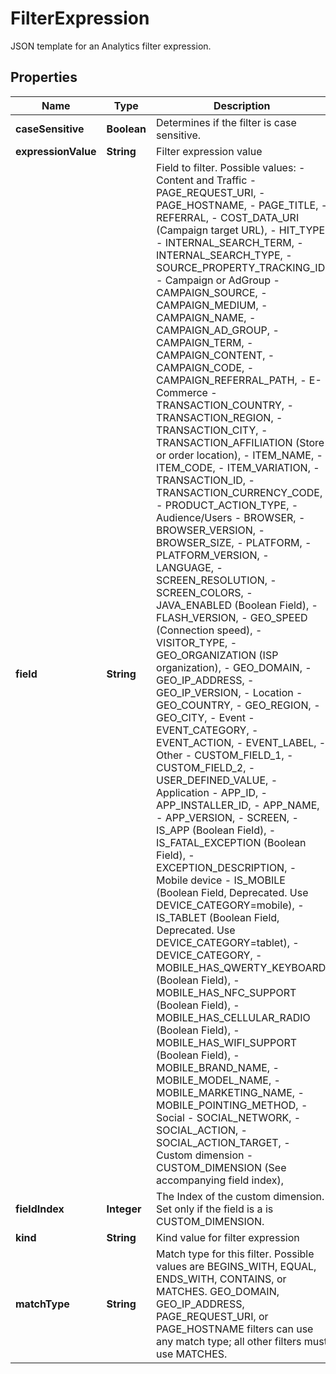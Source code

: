 

# FilterExpression

JSON template for an Analytics filter expression.

## Properties

| Name | Type | Description | Notes |
|------------ | ------------- | ------------- | -------------|
|**caseSensitive** | **Boolean** | Determines if the filter is case sensitive. |  [optional] |
|**expressionValue** | **String** | Filter expression value |  [optional] |
|**field** | **String** | Field to filter. Possible values:   - Content and Traffic   - PAGE_REQUEST_URI,  - PAGE_HOSTNAME,  - PAGE_TITLE,  - REFERRAL,  - COST_DATA_URI (Campaign target URL),  - HIT_TYPE,  - INTERNAL_SEARCH_TERM,  - INTERNAL_SEARCH_TYPE,  - SOURCE_PROPERTY_TRACKING_ID,    - Campaign or AdGroup   - CAMPAIGN_SOURCE,  - CAMPAIGN_MEDIUM,  - CAMPAIGN_NAME,  - CAMPAIGN_AD_GROUP,  - CAMPAIGN_TERM,  - CAMPAIGN_CONTENT,  - CAMPAIGN_CODE,  - CAMPAIGN_REFERRAL_PATH,    - E-Commerce   - TRANSACTION_COUNTRY,  - TRANSACTION_REGION,  - TRANSACTION_CITY,  - TRANSACTION_AFFILIATION (Store or order location),  - ITEM_NAME,  - ITEM_CODE,  - ITEM_VARIATION,  - TRANSACTION_ID,  - TRANSACTION_CURRENCY_CODE,  - PRODUCT_ACTION_TYPE,    - Audience/Users   - BROWSER,  - BROWSER_VERSION,  - BROWSER_SIZE,  - PLATFORM,  - PLATFORM_VERSION,  - LANGUAGE,  - SCREEN_RESOLUTION,  - SCREEN_COLORS,  - JAVA_ENABLED (Boolean Field),  - FLASH_VERSION,  - GEO_SPEED (Connection speed),  - VISITOR_TYPE,  - GEO_ORGANIZATION (ISP organization),  - GEO_DOMAIN,  - GEO_IP_ADDRESS,  - GEO_IP_VERSION,    - Location   - GEO_COUNTRY,  - GEO_REGION,  - GEO_CITY,    - Event   - EVENT_CATEGORY,  - EVENT_ACTION,  - EVENT_LABEL,    - Other   - CUSTOM_FIELD_1,  - CUSTOM_FIELD_2,  - USER_DEFINED_VALUE,    - Application   - APP_ID,  - APP_INSTALLER_ID,  - APP_NAME,  - APP_VERSION,  - SCREEN,  - IS_APP (Boolean Field),  - IS_FATAL_EXCEPTION (Boolean Field),  - EXCEPTION_DESCRIPTION,    - Mobile device   - IS_MOBILE (Boolean Field, Deprecated. Use DEVICE_CATEGORY&#x3D;mobile),  - IS_TABLET (Boolean Field, Deprecated. Use DEVICE_CATEGORY&#x3D;tablet),  - DEVICE_CATEGORY,  - MOBILE_HAS_QWERTY_KEYBOARD (Boolean Field),  - MOBILE_HAS_NFC_SUPPORT (Boolean Field),  - MOBILE_HAS_CELLULAR_RADIO (Boolean Field),  - MOBILE_HAS_WIFI_SUPPORT (Boolean Field),  - MOBILE_BRAND_NAME,  - MOBILE_MODEL_NAME,  - MOBILE_MARKETING_NAME,  - MOBILE_POINTING_METHOD,    - Social   - SOCIAL_NETWORK,  - SOCIAL_ACTION,  - SOCIAL_ACTION_TARGET,    - Custom dimension   - CUSTOM_DIMENSION (See accompanying field index), |  [optional] |
|**fieldIndex** | **Integer** | The Index of the custom dimension. Set only if the field is a is CUSTOM_DIMENSION. |  [optional] |
|**kind** | **String** | Kind value for filter expression |  [optional] |
|**matchType** | **String** | Match type for this filter. Possible values are BEGINS_WITH, EQUAL, ENDS_WITH, CONTAINS, or MATCHES. GEO_DOMAIN, GEO_IP_ADDRESS, PAGE_REQUEST_URI, or PAGE_HOSTNAME filters can use any match type; all other filters must use MATCHES. |  [optional] |



